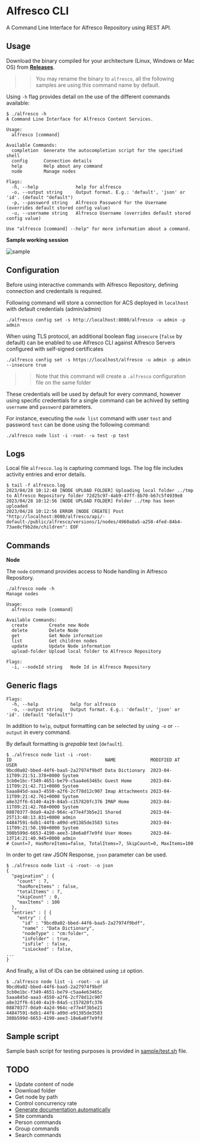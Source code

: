 # Alfresco CLI
A Command Line Interface for Alfresco Repository using REST API.

## Usage

Download the binary compiled for your architecture (Linux, Windows or Mac OS) from [**Releases**](https://github.com/aborroy/alfresco-go-cli/releases).

>> You may rename the binary to `alfresco`, all the following samples are using this command name by default.

Using `-h` flag provides detail on the use of the different commands available:

```
$ ./alfresco -h
A Command Line Interface for Alfresco Content Services.

Usage:
  alfresco [command]

Available Commands:
  completion  Generate the autocompletion script for the specified shell
  config      Connection details
  help        Help about any command
  node        Manage nodes

Flags:
  -h, --help              help for alfresco
  -o, --output string     Output format. E.g.: 'default', 'json' or 'id'. (default "default")
  -p, --password string   Alfresco Password for the Username (overrides default stored config value)
  -u, --username string   Alfresco Username (overrides default stored config value)

Use "alfresco [command] --help" for more information about a command.
```

**Sample working session**

![sample](https://user-images.githubusercontent.com/48685308/234789201-59f39749-da46-4630-9562-089f826e8ea9.gif)

## Configuration

Before using interactive commands with Alfresco Repository, defining connection and credentails is required.

Following command will store a connection for ACS deployed in `localhost` with default credentials (admin/admin)

```
./alfresco config set -s http://localhost:8080/alfresco -u admin -p admin
```

When using TLS protocol, an additional boolean flag `insecure` (`false` by default) can be enabled to use Alfresco CLI against Alfresco Servers configured with self-signed certificates

```
./alfresco config set -s https://localhost/alfresco -u admin -p admin --insecure true
```

>> Note that this command will create a `.alfresco` configuration file on the same folder

These credentials will be used by default for every command, however using specific credentials for a single command can be achived by setting `username` and `password` parameters. 

For instance, executing the `node list` command with user `test` and password `test` can be done using the following command:

```
./alfresco node list -i -root- -u test -p test
```

## Logs

Local file `alfresco.log` is capturing command logs. The log file includes activity entries and error details.

```
$ tail -f alfresco.log
2023/04/28 10:12:48 [NODE UPLOAD FOLDER] Uploading local folder ../tmp to Alfresco Repository folder 72d25c97-4ab9-47ff-8b70-b67c5f4939e8
2023/04/28 10:12:56 [NODE UPLOAD FOLDER] Folder ../tmp has been uploaded
2023/04/28 10:12:56 ERROR [NODE CREATE] Post "http://localhost:8080/alfresco/api/-default-/public/alfresco/versions/1/nodes/4960a8a5-a258-4fed-84b4-73ae8cf9b2de/children": EOF
```

## Commands

**Node**

The `node` command provides access to Node handling in Alfresco Repository.

```
./alfresco node -h
Manage nodes

Usage:
  alfresco node [command]

Available Commands:
  create        Create new Node
  delete        Delete Node
  get           Get Node information
  list          Get children nodes
  update        Update Node information
  upload-folder Upload local folder to Alfresco Repository

Flags:
  -i, --nodeId string   Node Id in Alfresco Repository
```

## Generic flags

```
Flags:
  -h, --help            help for alfresco
  -o, --output string   Output format. E.g.: 'default', 'json' or 'id'. (default "default")
```

In addition to `help`, output formatting can be selected by using `-o` or `--output` in every command.

By default formatting is *grepable* text (`default`).

```
$ ./alfresco node list -i -root-
ID                                   NAME             MODIFIED AT                  USER
9bcd0a02-bbed-44f6-baa5-2a27974f9bdf Data Dictionary  2023-04-11T09:21:51.378+0000 System
3cb0e1bc-f349-4651-be79-c5aa4e63465c Guest Home       2023-04-11T09:21:42.711+0000 System
5aaa845d-aaa3-4550-a2f6-2cf78d12c907 Imap Attachments 2023-04-11T09:21:42.761+0000 System
a8e32ff6-6140-4a19-84a5-c157820fc376 IMAP Home        2023-04-11T09:21:42.768+0000 System
08870377-0da9-4a2d-964c-e77e4f3b5e21 Shared           2023-04-25T13:48:13.831+0000 admin
44847591-6db1-44f8-a09d-e91385de3583 Sites            2023-04-11T09:21:50.198+0000 System
308b599d-6653-4190-aee3-18e6a0f7e9fd User Homes       2023-04-13T14:21:40.945+0000 admin
# Count=7, HasMoreItems=false, TotalItems=7, SkipCount=0, MaxItems=100
```

In order to get raw JSON Response, `json` parameter can be used.

```
$ ./alfresco node list -i -root- -o json
{
  "pagination" : {
    "count" : 7,
    "hasMoreItems" : false,
    "totalItems" : 7,
    "skipCount" : 0,
    "maxItems" : 100
  },
  "entries" : [ {
    "entry" : {
      "id" : "9bcd0a02-bbed-44f6-baa5-2a27974f9bdf",
      "name" : "Data Dictionary",
      "nodeType" : "cm:folder",
      "isFolder" : true,
      "isFile" : false,
      "isLocked" : false,
...
}
```

And finally, a list of IDs can be obtained using `id` option.

```
$ ./alfresco node list -i -root- -o id
9bcd0a02-bbed-44f6-baa5-2a27974f9bdf
3cb0e1bc-f349-4651-be79-c5aa4e63465c
5aaa845d-aaa3-4550-a2f6-2cf78d12c907
a8e32ff6-6140-4a19-84a5-c157820fc376
08870377-0da9-4a2d-964c-e77e4f3b5e21
44847591-6db1-44f8-a09d-e91385de3583
308b599d-6653-4190-aee3-18e6a0f7e9fd
```

## Sample script

Sample bash script for testing purposes is provided in [sample/test.sh](sample/test.sh) file.

## TODO

* Update content of node
* Download folder
* Get node by path
* Control concurrency rate
* [Generate documentation automatically](https://github.com/spf13/cobra/blob/main/doc/md_docs.md)
* Site commands
* Person commands
* Group commands
* Search commands
